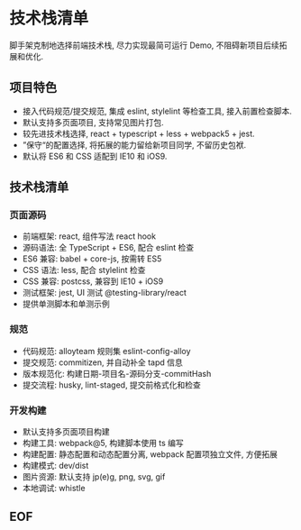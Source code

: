 # 技术栈清单

脚手架克制地选择前端技术栈, 尽力实现最简可运行 Demo, 不阻碍新项目后续拓展和优化.

## 项目特色

* 接入代码规范/提交规范, 集成 eslint, stylelint 等检查工具, 接入前置检查脚本.
* 默认支持多页面项目, 支持常见图片打包.
* 较先进技术栈选择, react + typescript + less + webpack5 + jest.
* ”保守“的配置选择, 将拓展的能力留给新项目同学, 不留历史包袱.
* 默认将 ES6 和 CSS 适配到 IE10 和 iOS9.



## 技术栈清单
### 页面源码
* 前端框架: react, 组件写法 react hook
* 源码语法: 全 TypeScript + ES6, 配合 eslint 检查
* ES6 兼容: babel + core-js, 按需转 ES5
* CSS 语法: less, 配合 stylelint 检查
* CSS 兼容: postcss, 兼容到 IE10 + iOS9
* 测试框架: jest, UI 测试 @testing-library/react
* 提供单测脚本和单测示例

### 规范
* 代码规范: alloyteam 规则集 eslint-config-alloy
* 提交规范: commitizen, 并自动补全 tapd 信息
* 版本规范化: 构建日期-项目名-源码分支-commitHash
* 提交流程: husky, lint-staged, 提交前格式化和检查

### 开发构建
* 默认支持多页面项目构建
* 构建工具: webpack@5, 构建脚本使用 ts 编写
* 构建配置: 静态配置和动态配置分离, webpack 配置项独立文件, 方便拓展
* 构建模式: dev/dist
* 图片资源: 默认支持 jp(e)g, png, svg, gif
* 本地调试: whistle

## EOF

